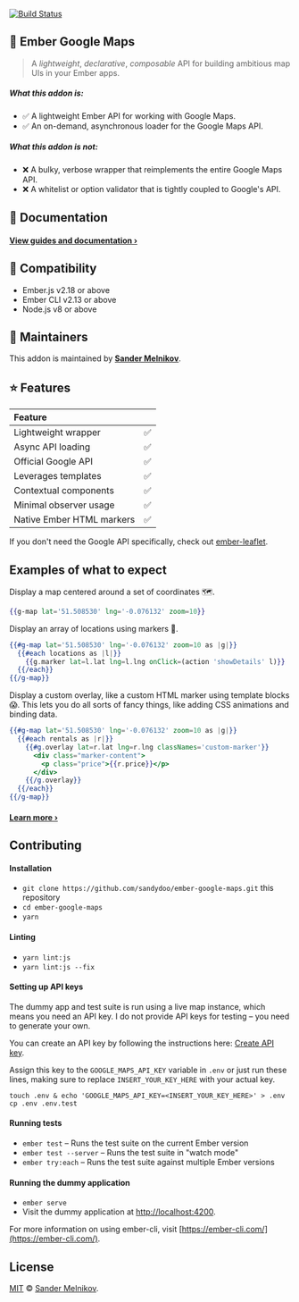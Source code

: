 [![Build Status](https://travis-ci.org/sandydoo/ember-google-maps.svg?branch=master)](https://travis-ci.org/sandydoo/ember-google-maps)

📍 Ember Google Maps
------------------------------------------------------------------------------

> A *lightweight*, *declarative*, *composable* API for building ambitious map UIs in your Ember apps.

##### What this addon *is*:

* ✅  A lightweight Ember API for working with Google Maps.
* ✅  An on-demand, asynchronous loader for the Google Maps API.

##### What this addon *is not*:

* ❌  A bulky, verbose wrapper that reimplements the entire Google Maps API.
* ❌  A whitelist or option validator that is tightly coupled to Google's API.

📎 Documentation
------------------------------------------------------------------------------

#### [View guides and documentation ›](https://ember-google-maps.sandydoo.me/)

🔗 Compatibility
------------------------------------------------------------------------------

* Ember.js v2.18 or above
* Ember CLI v2.13 or above
* Node.js v8 or above

👷‍ Maintainers
------------------------------------------------------------------------------

This addon is maintained by **[Sander Melnikov](https://github.com/sandydoo)**.

⭐ Features
------------------------------------------------------------------------------


| Feature                   |                   |
| :------------------------ | :---------------: |
| Lightweight wrapper       | ✅                |
| Async API loading         | ✅                |
| Official Google API       | ✅                |
| Leverages templates       | ✅                |
| Contextual components     | ✅                |
| Minimal observer usage    | ✅                |
| Native Ember HTML markers | ✅                |

If you don't need the Google API specifically, check out [ember-leaflet](https://github.com/miguelcobain/ember-leaflet).

Examples of what to expect
------------------------------------------------------------------------------

Display a map centered around a set of coordinates 🗺.

```handlebars
{{g-map lat='51.508530' lng='-0.076132' zoom=10}}
```

Display an array of locations using markers 📍.

```handlebars
{{#g-map lat='51.508530' lng='-0.076132' zoom=10 as |g|}}
  {{#each locations as |l|}}
    {{g.marker lat=l.lat lng=l.lng onClick=(action 'showDetails' l)}}
  {{/each}}
{{/g-map}}
```

Display a custom overlay, like a custom HTML marker using template blocks 😱.
This lets you do all sorts of fancy things, like adding CSS animations and binding data.

```handlebars
{{#g-map lat='51.508530' lng='-0.076132' zoom=10 as |g|}}
  {{#each rentals as |r|}}
    {{#g.overlay lat=r.lat lng=r.lng classNames='custom-marker'}}
      <div class="marker-content">
        <p class="price">{{r.price}}</p>
      </div>
    {{/g.overlay}}
  {{/each}}
{{/g-map}}
```

#### [Learn more ›](https://ember-google-maps.sandydoo.me/)

Contributing
------------------------------------------------------------------------------

#### Installation

* `git clone https://github.com/sandydoo/ember-google-maps.git` this repository
* `cd ember-google-maps`
* `yarn`

#### Linting

* `yarn lint:js`
* `yarn lint:js --fix `

#### Setting up API keys

The dummy app and test suite is run using a live map instance, which means you need an API key. I do not provide API keys for testing – you need to generate your own.

You can create an API key by following the instructions here: [Create API key](https://developers.google.com/maps/documentation/javascript/get-api-key).

Assign this key to the `GOOGLE_MAPS_API_KEY` variable in `.env` or just run these lines, making sure to replace `INSERT_YOUR_KEY_HERE` with your actual key.

`touch .env & echo 'GOOGLE_MAPS_API_KEY=<INSERT_YOUR_KEY_HERE>' > .env`
`cp .env .env.test`

#### Running tests

* `ember test` – Runs the test suite on the current Ember version
* `ember test --server` – Runs the test suite in "watch mode"
* `ember try:each` – Runs the test suite against multiple Ember versions


#### Running the dummy application

* `ember serve`
* Visit the dummy application at [http://localhost:4200](http://localhost:4200).

For more information on using ember-cli, visit [https://ember-cli.com/](https://ember-cli.com/).

License
------------------------------------------------------------------------------

[MIT](https://github.com/sandydoo/ember-google-maps/blob/master/LICENSE.md) © [Sander Melnikov](https://github.com/sandydoo).
